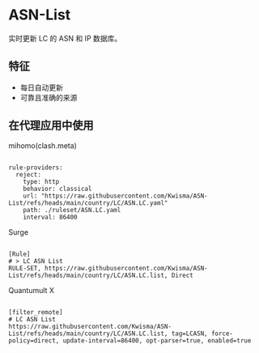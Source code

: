 
# ASN-List

实时更新 LC 的 ASN 和 IP 数据库。

## 特征

- 每日自动更新
- 可靠且准确的来源

## 在代理应用中使用

mihomo(clash.meta)

<pre><code class="language-javascript">
rule-providers:
  reject:
    type: http
    behavior: classical
    url: "https://raw.githubusercontent.com/Kwisma/ASN-List/refs/heads/main/country/LC/ASN.LC.yaml"
    path: ./ruleset/ASN.LC.yaml
    interval: 86400
</code></pre>

Surge

<pre><code class="language-javascript">
[Rule]
# > LC ASN List
RULE-SET, https://raw.githubusercontent.com/Kwisma/ASN-List/refs/heads/main/country/LC/ASN.LC.list, Direct
</code></pre>

Quantumult X

<pre><code class="language-javascript">
[filter_remote]
# LC ASN List
https://raw.githubusercontent.com/Kwisma/ASN-List/refs/heads/main/country/LC/ASN.LC.list, tag=LCASN, force-policy=direct, update-interval=86400, opt-parser=true, enabled=true
</code></pre>
